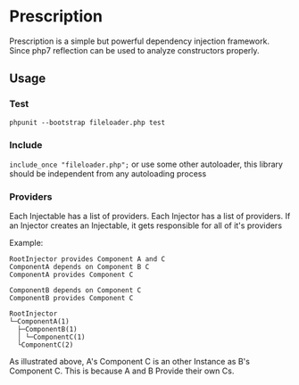 # Prescription

Prescription is a simple but powerful dependency injection framework. 
Since php7 reflection can be used to analyze constructors properly.

## Usage

### Test

``phpunit --bootstrap fileloader.php test``


### Include

``include_once "fileloader.php";`` or use some other autoloader, 
this library should be independent from any autoloading process

### Providers


Each Injectable has a list of providers.
Each Injector has a list of providers.
If an Injector creates an Injectable, it gets responsible for all of it's providers

Example:
```
RootInjector provides Component A and C
ComponentA depends on Component B C
ComponentA provides Component C

ComponentB depends on Component C
ComponentB provides Component C

RootInjector
└─ComponentA(1)
  ├─ComponentB(1)      
  │ └─ComponentC(1)
  └ComponentC(2)
```
As illustrated above, A's Component C is an other Instance as B's Component C. This is because A and B Provide their own Cs.

